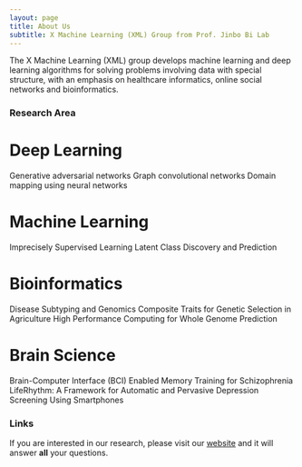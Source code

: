 ```yaml
---
layout: page
title: About Us
subtitle: X Machine Learning (XML) Group from Prof. Jinbo Bi Lab 
---
```


The X Machine Learning (XML) group develops machine learning and deep learning algorithms for solving problems involving data with special structure, with an emphasis on healthcare informatics, online social networks and bioinformatics. 

### Research Area

# Deep Learning
Generative adversarial networks
Graph convolutional networks
Domain mapping using neural networks

# Machine Learning
Imprecisely Supervised Learning
Latent Class Discovery and Prediction

# Bioinformatics
Disease Subtyping and Genomics
Composite Traits for Genetic Selection in Agriculture
High Performance Computing for Whole Genome Prediction

# Brain Science
Brain-Computer Interface (BCI) Enabled Memory Training for Schizophrenia
LifeRhythm: A Framework for Automatic and Pervasive Depression Screening Using Smartphones




### Links

If you are interested in our research, please visit our [website](http://www.labhealthinfo.uconn.edu/) and it will answer **all** your questions.
